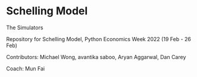 # Schelling Model
The Simulators

Repository for Schelling Model, Python Economics Week 2022 (19 Feb - 26 Feb)

Contributors: Michael Wong, avantika saboo, Aryan Aggarwal, Dan Carey

Coach: Mun Fai 


